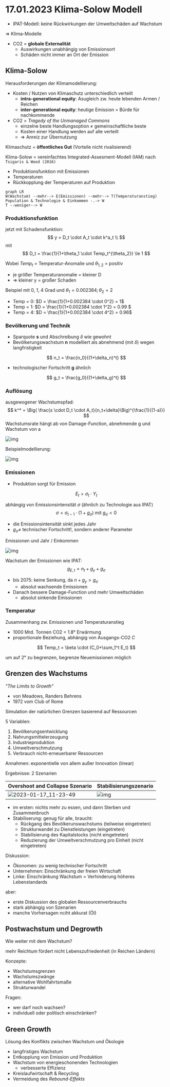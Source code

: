 # 17.01.2023 Klima-Solow Modell

- IPAT-Modell: keine Rückwirkungen der Umweltschäden auf Wachstum

=> Klima-Modelle

- CO2 = **globale Externalität**
    - Auswirkungen unabhängig von Emissionsort
    - Schäden nicht immer an Ort der Emission

## Klima-Solow

Herausforderungen der Klimamodellierung:

- Kosten / Nutzen von Klimaschutz unterschiedlich verteilt
    - **intra-generational equity**: Asugleich zw. heute lebenden Armen / Reichen
    - **inter-generational equity**: heutige Emission = Bürde für nachkommende
- CO2 = *Tragedy of the Unmanaged Commons*
    - einzelne beste Handlungsoption $\neq$ gemeinschaftliche beste
    - Kosten einer Handlung werden auf alle verteilt
    - => Anreiz zur Übernutzung

Klimaschutz = **öffentliches Gut** (Vorteile nicht rivalisierend)

Klima-Solow = vereinfachtes Integrated-Assesment-Modell (IAM) nach `Tsigaris & Wood (2016)`

- Produktionsfunktion mit Emissionen
- Temperaturen
- Rückkopplung der Temperaturen auf Produktion

```mermaid
graph LR
W(Wachstum) --mehr--> E(Emissionen) --mehr--> T(Temperaturanstieg)
Population & Technologie & Einkommen -.-> W
T --weniger--> W
```



### Produktionsfunktion

jetzt mit Schadensfunktion:
$$
y = D_t \cdot A_t \cdot k^a_t \\
$$
mit
$$
D_t = \frac{1}{1+\theta_1  \cdot Temp_t^{\theta_2}} \le 1
$$

Wobei $Temp_t$ = Temperatur-Anomalie und $\theta_{1,2}$ = positiv

- je größer Temperaturanomalie = kleiner D 
- => kleiner y = großer Schaden

Beispiel mit 0, 1, 4 Grad und $\theta_1 = 0.002384; \theta_2 = 2$

- Temp = 0: $D = \frac{1}{1+0.002384 \cdot 0^2} = 1$
- Temp = 1: $D = \frac{1}{1+0.002384 \cdot 1^2} = 0.99 $
- Temp = 4: $D = \frac{1}{1+0.002384 \cdot 4^2} = 0.96$

### Bevölkerung und Technik

- Sparquote **s** und Abschreibung $\delta$ wie gewohnt
- Bevölkerungswachstum **n** modelliert als abnehmend (mit $\delta$) wegen langfristigkeit

$$
n_t = \frac{n_0}{(1+\delta_n)^t}
$$

- technologischer Fortschritt **g** ähnlich

$$
g_t = \frac{g_0}{(1+\delta_g)^t}
$$



### Auflösung

ausgewogener Wachstumspfad:
$$
k^* = \Big( \frac{s \cdot D_t \cdot A_t}{n_t+\delta}\Big)^{\frac{1}{(1-a)}}
$$
Wachstumsrate hängt ab von Damage-Function, abnehmende g und Wachstum von a

![img](../images/2023-01-17_10-12-19.jpg)

Beispielmodellierung:

![img](../images/2023-01-17_10-16-26.jpg)

### Emissionen

- Produktion sorgt für Emission

$$
E_t = \sigma_t \cdot Y_t
$$

abhängig von Emissionsintensität $\sigma$ (ähnlich zu Technologie aus IPAT)
$$
\sigma = \sigma_{t-1} \cdot (1+g_\sigma) \text{ mit } g_\sigma < 0
$$

- die Emissionsintensität sinkt jedes Jahr
- $g_\sigma \neq$ technischer Fortschritt!, sondern anderer Parameter

Emissionen und Jahr / Einkommen

![img](../images/2023-01-17_10-22-54.jpg)

Wachstum der Emissionen wie IPAT:
$$
g_{E,t} = n_t + g_{y} + g_{\sigma}
$$

- bis 2075: keine Senkung, da $n+g_y>g_\sigma$
    - absolut wachsende Emissionen
- Danach bessere Damage-Function und mehr Umweltschäden
    - absolut sinkende Emissionen

### Temperatur

Zusammenhang zw. Emissionen und Temperaturanstieg

- 1000 Mrd. Tonnen CO2 = 1.8° Erwärmung
- proportionale Beziehung, abhängig von Ausgangs-CO2 *C*

$$
Temp_t = \beta \cdot (C_0+\sum_1^t E_t)
$$

um auf 2° zu begrenzen, begrenze Neuemissionen möglich



## Grenzen des Wachstums

*"The Limits to Growth"*

- von Meadows, Randers Behrens
- 1972 vom Club of Rome



Simulation der natürlichen Grenzen basierend auf Ressourcen

5 Variablen:

1. Bevölkerungsentwicklung
2. Nahrungsmittelerzeugung
3. Industrieproduktion
4. Umweltverschmutzung
5. Verbrauch nicht-erneuerbarer Ressourcen

Annahmen: exponentielle von allem außer Innovation (linear)

Ergebnisse: 2 Szenarien

| Overshoot and Collapse Szenario                              | Stabilisierungszenario                    |
| ------------------------------------------------------------ | ----------------------------------------- |
| ![2023-01-17_11-23-49](../images/2023-01-17_11-23-49-3951073.jpg) | ![img](../images/2023-01-17_11-23-57.jpg) |

- im ersten: nichts mehr zu essen, und dann Sterben und Zusammenbruch
- Stabiliserung: genug für alle, braucht:
    - Rückgang des Bevölkerunswachstums (teilweise eingetreten)
    - Strukturwandel zu Dienstleistungen (eingetreten)
    - Stabilisierung des Kapitalstocks (nicht eingetreten)
    - Reduzierung der Umweltverschmutzung pro Einheit (nicht eingetreten)



Diskussion: 

- Ökonomen: zu wenig technischer Fortschritt
- Unternehmen: Einschränkung der freien Wirtschaft
- Linke: Einschränkung Wachstum = Verhinderung höheres Lebenstandards

aber:

- erste Diskussion des globalen Ressourcenverbrauchs
- stark abhängig von Szenarien
- manche Vorhersagen nciht akkurat (Öl)



## Postwachstum und Degrowth

Wie weiter mit dem Wachstum? 

mehr Reichtum fördert nicht Lebenszufriedenheit (in Reichen Ländern)

Konzepte:

- Wachstumsgrenzen
- Wachstumszwänge
- alternative Wohlfahrtsmaße
- Strukturwandel

Fragen:

- wer darf noch wachsen?
- individuell oder politisch einschränken?

## Green Growth

Lösung des Konflikts zwischen Wachstum und Ökologie

- langfristiges Wachstum
- Entkopplung von Emission und Produktion
- Wachstum von energieschonenden Technologien
    - verbesserte Effizienz
- Kreislaufwirtschaft & Recycling
- Vermeidung des *Rebound-Effekts*






